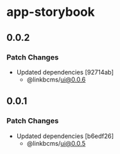 # app-storybook

## 0.0.2

### Patch Changes

- Updated dependencies [92714ab]
  - @linkbcms/ui@0.0.6

## 0.0.1

### Patch Changes

- Updated dependencies [b6edf26]
  - @linkbcms/ui@0.0.5
